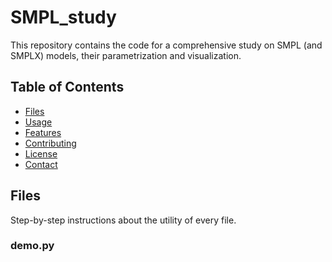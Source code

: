 # SMPL_study

This repository contains the code for a comprehensive study on SMPL (and SMPLX) models, their parametrization and visualization.

## Table of Contents

- [Files](#files)
- [Usage](#usage)
- [Features](#features)
- [Contributing](#contributing)
- [License](#license)
- [Contact](#contact)

## Files

Step-by-step instructions about the utility of every file.

### demo.py

